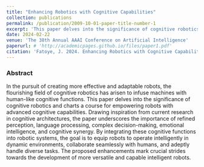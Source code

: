 ```yaml
---
title: "Enhancing Robotics with Cognitive Capabilities"
collection: publications
permalink: /publication/2009-10-01-paper-title-number-1
excerpt: 'This paper delves into the significance of cognitive robotics and charts a course for empowering robots with advanced cognitive capabilities'
date: 2024-02-22
venue: 'The 38th Annual AAAI Conference on Artificial Intelligence'
paperurl: # 'http://academicpages.github.io/files/paper1.pdf'
citation: 'Fatoye, J. 2024. Enhancing Robotics with Cognitive Capabilities.' # <i>Journal 1</i>. 1(1).'
---
```


### Abstract 
In the pursuit of creating more effective and adaptable robots, 
the flourishing field of cognitive robotics has arisen to infuse 
machines with human-like cognitive functions. This paper 
delves into the significance of cognitive robotics and charts a 
course for empowering robots with advanced cognitive 
capabilities. Drawing inspiration from current research in 
cognitive architectures, the paper underscores the importance 
of refined perception, language processing, complex 
decision-making, emotional intelligence, and cognitive 
synergy. By integrating these cognitive functions into robotic 
systems, the goal is to equip robots to operate intelligently in 
dynamic environments, collaborate seamlessly with humans, 
and adeptly handle diverse tasks. The proposed 
enhancements mark crucial strides towards the development 
of more versatile and capable intelligent robots.
